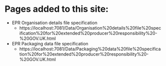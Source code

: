 # Pages added to this site:
 
- EPR Organisation details file specification
	- https://localhost:7081/Data/Organisation%20details%20file%20specification%20for%20extended%20producer%20responsibility%20-%20GOV.UK.html
- EPR Packaging data file specification
	- https://localhost:7081/Data/Packaging%20data%20file%20specification%20for%20extended%20producer%20responsibility%20-%20GOV.UK.html


